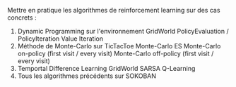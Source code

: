 Mettre en pratique les algorithmes de reinforcement learning sur des cas concrets :
1. Dynamic Programming sur l'environnement GridWorld
 PolicyEvaluation / PolicyIteration
 Value Iteration
2. Méthode de Monte-Carlo sur TicTacToe
 Monte-Carlo ES
 Monte-Carlo on-policy (first visit / every visit)
 Monte-Carlo off-policy (first visit / every visit)
3. Temportal Difference Learning GridWorld
 SARSA
 Q-Learning
4. Tous les algorithmes précédents sur SOKOBAN

